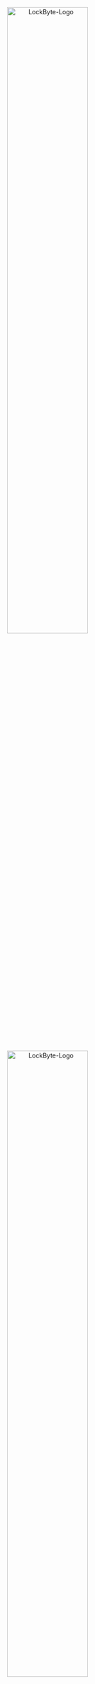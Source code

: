 
<p align="center">
  <img src="./docs/imgs/banner-dark.svg#gh-dark-mode-only" alt="LockByte-Logo" width="60%" />
  <img src="./docs/imgs/banner-light.svg#gh-light-mode-only" alt="LockByte-Logo" width="60%" />
</p>

<div align="center">

[![Version Info](https://img.shields.io/badge/Current_Version-1.0.0-turquoise.svg)](https://github.com/bose-kb/LockByte/releases)
[![Made in](https://img.shields.io/badge/Made_in-Python3-blue.svg)](https://www.python.org/downloads/)
[![GPLv3 License](https://img.shields.io/badge/License-GPL%20v3-yellow.svg)](https://www.gnu.org/licenses/gpl-3.0.en.html#license-text)
[![LOC](https://tokei.rs/b1/github.com/bose-kb/LockByte?category=code&style=flat&color=62e44c)](https://github.com/bose-kb/LockByte)


</div>

<h1 align="center"> Secure Files, Simplified 🔑 </h1>

LockByte is an easy to use, open-source file encryption application designed to cater to the needs of individuals who prioritise data security and want to protect their data without dealing with complex software. At present, LockByte supports *Windows*, *Linux*, and *Mac*.

Features of LockByte:

- 🛡️ It utilizes **AES-256 encryption**, the gold standard in symmetric encryption, to ensure your files are securely locked away. AES-256 is known for its robustness and is used globally by governments and security-conscious industries.

- 🔒 To complement AES-256, LockByte employs **Argon2 password hashing**. Argon2 is the winner of the Password Hashing Competition in 2015 and is renowned for its resistance to GPU cracking attacks, providing an additional layer of security.

- 🎯 Despite its advanced security features, LockByte remains accessible to users of all technical backgrounds. The user interface is intuitive, making the process of encrypting files as simple as selecting a file, entering a password, and initiating the encryption process.

## Screenshots

<details>
<summary>Light/dark theme support (Click to view).</summary>
&nbsp

|              Dark Mode                        |               Light Mode                             |
|-----------------------------------------------|------------------------------------------------------|
| <img width="100%" src="./docs/imgs/dark-mode.png"> | <img width="100%" src="./docs/imgs/light-mode.png"> |
| <img width="100%" src="./docs/imgs/dark-mode-running.png"> | <img width="100%" src="./docs/imgs/light-mode-running.png"> |
</details>

<details>
<summary>Cross platform support (Click to view).</summary>
&nbsp

![App Screenshot Windows](docs/imgs/windows.png)
*`Windows`*

![App Screenshot Linux](docs/imgs/linux.png)
*`Linux`*

![App Screenshot macOS](docs/imgs/macOS.png)
*`MacOS`*

</details>

<details>
<summary>Drag & drop support (Click to view).</summary>
&nbsp

|              Normal File D&D                      |                 Encrypted File D&D                        |
|---------------------------------------------------|-----------------------------------------------------------|
| <img width="100%" src="./docs/gifs/DND-file-open.gif">| <img width="100%" src="./docs/gifs/DND-encr-file-open.gif">|

</details>

## Installation

You can install the application via the platform specific installers **(recommended)** or as a python package.

### Standalone Installers

- Windows: [lockbyte_setup.exe]()
- Linux: [lockbyte_installer.run]()
- macOS: [lockbyte_installer.pkg]()

> [!TIP]  
> Since the standalone installers have not been signed (due to the additional cost required to do so), you may get warnings like *Microsoft SmartScreen* warnings on Windows,  *Gatekeeper* warnings on macOS, and a *disabled desktop launcher* shortcut problem on linux. 
>No need to worry, the installers and executables are completely safe. Check the collapsed sections below for respective workarounds to these problems. 

>[!CAUTION]
>Please ensure the installers you download come directly from this repository.

<details>
<summary>Microsoft SmartScreen Warnings</summary>
&nbsp

|              Description                      |                 Issue                         |           Solution                            |
|-----------------------------------------------|-----------------------------------------------|-----------------------------------------------|
|When you download the setup file, your browser presents you with `file not commonly downloaded` warning. **Solution**: Choose the `keep` option. |<img width = 100%  height = 20% src="./docs/imgs/windows-download-warning.png">|<img width = 100%  height = 20% src="./docs/imgs/windows-download-warning-solution.png">|
|When you try to keep the downloaded setup file, your browser presents you with *`Microsoft Defender Smarscreen couldn't verify file`* warning. **Solution**: Click on *Show more --> then choose `keep anyway` option.* |<img width = 100%  height = 20% src="./docs/imgs/windows-download-keep-warning.png">|<img width = 100%  height = 20% src="./docs/imgs/windows-download-keep-warning-solution.png">|
|When you try to launch the setup file, you are presented with *`Windows protrcted your PC`* warning. **Solution**: Click on *More info --> then choose `Run anyway` option.* |<img width = 100%  height = 20% src="./docs/imgs/SmartScreen-popup.png">|<img width = 100%  height = 20% src="./docs/imgs/SmartScreen-popup-solution.png">|

</details>

<details>
<summary>macOS Gatekeeper Warnings</summary>
&nbsp

|              Description                      |                 Issue                         |           Solution                            |
|-----------------------------------------------|-----------------------------------------------|-----------------------------------------------|
|When you download and try to launch the package installer, you are presented with *`macOS cannot verify developer`* warning. **Solution**: First Close the pop up. Then open *System Preferences --> Privacy & Security --> choose *`open anyway`* option.* |<img width = 100%  height = 20% src="./docs/imgs/macOS-package-warning.png">|<img width = 100%  height = 20% src="./docs/imgs/macOS-app-warning-solution.png">|
|When you try to launch the app post installation, you are presented with *`Apple cannot check for malicious software`* warning. **Solution**: First Close the pop up. Then open *System Preferences --> Privacy & Security --> choose *`open anyway`* option.* |<img width = 100%  height = 20% src="./docs/imgs/macOS-app-warning.png">|<img width = 100%  height = 20% src="./docs/imgs/macOS-package-warning-solution.png">|

|              Description                      |                 Help Image                         |
|-----------------------------------------------|----------------------------------------------------|
|You should now get the option to *open* the application bypassing the warning message.|<img width = 100%  height = 10% src="./docs/imgs/macOS-solution.png">|

</details>

<details>
<summary>Linux Warnings</summary>
&nbsp

|              Description                      |                 Help Image                    |
|-----------------------------------------------|-----------------------------------------------|
|Post installation, the newly created desktop shortcut is greyed out. **Solution**: Right click and select *Allow Launching* option to fix this problem. |<img width = 100%  height = 20% src="./docs/imgs/linux-warning.png">|

</details>

### Package Installation

To install the lockbyte package using pip run:

```bash
  pip install git+https://github.com/bose-kb/LockByte.git@main
```

To launch the GUI app after installation, run:

```bash
  lockbyte-gui
```
### Cloning Repository

To clone this repository on your local machine run:

```bash
  git clone https://github.com/bose-kb/LockByte.git
```

> [!NOTE]  
> If instead of using pip, you decide to clone the repository to your local machine, please uncomment line 23, and comment out line 22 of [`app.py`](src/lockbyte/app.py) to ensure proper module imports.

## App Demo

<details>
<summary>Encryption Steps</summary>

1. Launch the *LockByte app*.
2. Click on the *Encrypt* button on the starting screen.
3. Choose a *File or Folder* whose contents you want to encrypt.
4. Enter a *password* of your choice (**six characters minimum**).
5. Click on the *Encrypt* button at the bottom.
6. *Re-enter* the password and click on the *confirm* button to confirm. *Optionally* you can choose to *keep or delete* your original file(s) post encryption.
7. Once the encryption process is over a *new file* with a `.lockbyte` extension appears in the *same directory* as your chosen file. In case a folder was provided, *all file(s)* inside the *folder* as well as *sub-folder(s)* will get encrypted and saved as *new file(s)* with a `.lockbyte` extension. 
8. You can now delete the original files, (if not already opted to in *Step 6*) and store only the encrypted `.lockbyte` files.
</details>

<details>
<summary>Decryption Steps</summary>

1. Launch the *LockByte app*.
2. Click on the *Decrypt* button on the starting screen.
3. Choose a *File or Folder* whose contents you want to decrypt.
4. Enter the *password* you used during encryption.
5. Click on the *Decrypt* button at the bottom.
6. Once the decryption process is over a *new file* with `_decrypted` suffix appended to the file name appears in the *same directory* as your chosen file. In case a folder was provided, *all file(s)* inside the *folder* as well as *sub-folder(s)* will get decrypted and saved as *new file(s)* with `_decrypted` suffix appended to the file names.
</details>

https://github.com/bose-kb/LockByte/docs/vids/demo.mp4
*`A quick demo of the application functionality.`*

## Example Program

You can use the `lockbyte.lock_unlock` module to perform encryption and decryption of files.

| Parameter   | Type     | Description                |
| :--------   | :------- | :------------------------- |
| `file_path` | `str`    | Path to your file |
| `file`      | `_io.BufferedReader` | Opened file object |

#### Encryption 

```python
from lockbyte import lock_unlock

user_password = "abcd"  # pick a password

# create a instance of LockByteUser
user = lock_unlock.LockByteUser(passphrase=user_password)
file_path = "./test.txt"  # provide path to file to be encrypted

with open(file_path, "rb") as file:
    if user.validate_and_generate(1):  # call validation function
        # call encryption function
        user.encrypt(file=file, file_path=file_path)
```
#### Decryption 

```python
with open(file_path, "rb") as file:
    # call decryption function
    user.decrypt(file=file, file_path=file_path)

```

## App Workflow

High Level Overview:

![App Workflow](docs/imgs/application-workflow.png)

Detailed Overview of Encryption Request:

![App Encryption Workflow](docs/imgs/encryption-workflow.png)

Detailed Overview of Decryption Request:

![App Decryption Workflow](docs/imgs/decryption-workflow.png)


If you would like to better understand the above workflows and want to learn more about the algorithms in use, checkout [`ALGORITHMS.md`](docs/ALGORITHMS.md).

### Tech Stack

- Python3.
- CustomTkinter for GUI.
- argon2-cffi for password hashing.
- pycryptodome for encryption/decryption.


## License

This program (*LockByte*) is free software: you can redistribute it and/or modify it under the terms of the [GNU General Public License](https://www.gnu.org/licenses/gpl-3.0.en.html) as published by the Free Software Foundation, version 3 of the License.

This program is distributed in the hope that it will be useful, but **WITHOUT ANY WARRANTY**; without even the implied warranty of **MERCHANTABILITY or FITNESS FOR A PARTICULAR PURPOSE**. See the [LICENSE](LICENSE) for more details.

While *LockByte* is designed to secure your files, the **author does not assume any responsibility or liability** for the **loss or damage of data** due to its use. Users are strongly advised to **back up their data regularly** and not solely rely on the application for data security.

Fonts used are under the [SIL Open Font License (version 1.1)](https://openfontlicense.org/documents/OFL.txt) & [Creative Commons CC0 License (version 1.0)](https://creativecommons.org/publicdomain/zero/1.0/).

Icons used are from [Icons8](https://icons8.com/).

By using *LockByte*, you acknowledge that you **understand and agree** to this disclaimer.

## Contributing

Your contributions are highly valued! If you wish to propose a new feature or report a bug, please feel free to contribute to the project. Contributions are always welcome!

See [`CONTRIBUTING.md`](docs/CONTRIBUTING.md) for ways to get started.

Please adhere to this project's [`code of conduct`](docs/CODE_OF_CONDUCT.md).


## Feedback

If you have any feedback, please reach out to me via [LinkedIn](https://linkedin.com/in/bosekb).